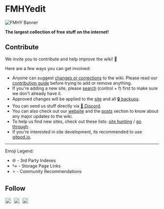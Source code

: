 # FMHYedit

![FMHY Banner](https://external-preview.redd.it/new-fmhy-website-v0-siM0tvJb685u2tZSfXkrpRANBH2IrPuVPDYmNA5Mkv0.jpg?auto=webp&s=a3185c2493e1c4da71863362f10b03c57e232974)

**The largest collection of free stuff on the internet!**

## Contribute

We invite you to contribute and help improve the wiki! 💙

Here are a few ways you can get involved:

* Anyone can suggest [changes or corrections](https://rentry.org/fmhyedit) to the wiki. Please read our [contribution guide](https://rentry.co/Contrib-Guide) before trying to add or remove anything.
* If you're adding a new site, please [search](https://api.fmhy.net/single-page) (control + f) first to make sure we don't already have it.
* Approved changes will be applied to the [site](https://fmhy.net) and all [🔒 backups](https://github.com/fmhy/FMHY/wiki/Backups).
* You can send us stuff directly via [💬 Discord](https://discord.gg/5W9QJKuPkD).
* You can also check out our [website](https://fmhy.net) and the [posts](https://fmhy.net/posts) section to know about any major updates to the wiki.
* To help us find new sites, check out these lists: [site hunting](https://www.reddit.com/r/FREEMEDIAHECKYEAH/wiki/find-new-sites/) / [go through](https://rentry.org/oghty).
* If you're interested in site development, its recommended to use [gitpod.io](https://gitpod.io/#https://github.com/fmhy/fmhyedit).

***

Emoji Legend:

* 🌐 - 3rd Party Indexes
* ↪️ - Storage Page Links
* ⭐ - Community Recommendations


## Follow

<p valign="center">
  <a href="https://discord.gg/Stz6y6NgNg"><img width="20px" src="./assets/discord.svg" alt="Discord"></a>&nbsp;&nbsp;<a href="https://github.com/fmhy"><img width="20px" src="./assets/github.svg" alt="GitHub"></a>&nbsp;&nbsp;<a href="https://social.fmhy.net/@fmhy"><img width="20px" src="./assets/firefish.svg" alt="Firefish"></a>
</p>
